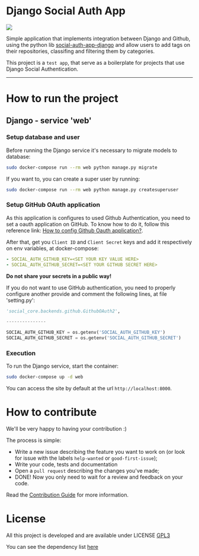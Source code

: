 # Django Social Auth App
<!-- badges -->
<a href="https://www.gnu.org/licenses/gpl-3.0.pt-br.html"><img src="https://img.shields.io/badge/licence-GPL3-green.svg"/></a>

 Simple application that implements integration between Django and Github, using the python lib [social-auth-app-django](https://github.com/python-social-auth/social-app-django) and allow users to add tags on their repositories, classifing and filtering them by categories.

 This project is a `test app`, that serve as a boilerplate for projects that use Django Social Authentication.

---

# How to run the project

## Django - service 'web'

### Setup database and user

Before running the Django service it's necessary to migrate models to database:

```sh
sudo docker-compose run --rm web python manage.py migrate
```

If you want to, you can create a super user by running:
```sh
sudo docker-compose run --rm web python manage.py createsuperuser
```

### Setup GitHub OAuth application

As this application is configures to used Github Authentication, you need to set a oauth application on GitHub. To know how to do it, follow this reference link: [How to config Github Oauth application?](https://simpleisbetterthancomplex.com/tutorial/2016/10/24/how-to-add-social-login-to-django.html).

After that, get you `Client ID` and `Client Secret` keys and add it respectively on env variables, at docker-compose:

```yml
- SOCIAL_AUTH_GITHUB_KEY=<SET YOUR KEY VALUE HERE>
- SOCIAL_AUTH_GITHUB_SECRET=<SET YOUR GITHUB SECRET HERE>
```

**Do not share your secrets in a public way!**

If you do not want to use GitHub authentication, you need to properly configure another provide and comment the following lines, at file 'setting.py':
```python
'social_core.backends.github.GithubOAuth2',

---------------

SOCIAL_AUTH_GITHUB_KEY = os.getenv('SOCIAL_AUTH_GITHUB_KEY')
SOCIAL_AUTH_GITHUB_SECRET = os.getenv('SOCIAL_AUTH_GITHUB_SECRET')
```

### Execution
To run the Django service, start the container:
```sh
sudo docker-compose up -d web
```

You can access the site by default at the url `http://localhost:8000`.

# How to contribute

We'll be very happy to having your contribution :)

The process is simple:

- Write a new issue describing the feature you want to work on (or look for issue with the labels `help-wanted` or `good-first-issue`);
- Write your code, tests and documentation
- Open a `pull request` describing the changes you've made;
- DONE! Now you only need to wait for a review and feedback on your code.

Read the [Contribution Guide](./docs/CONTRIBUTING.md) for more information.

# License

All this project is developed and are available under LICENSE [GPL3](https://github.com/MatheusMiranda/django-social-auth-app/blob/master/LICENSE)

You can see the dependency list [here](https://libraries.io/github/MatheusMiranda/django_social_auth_app)
